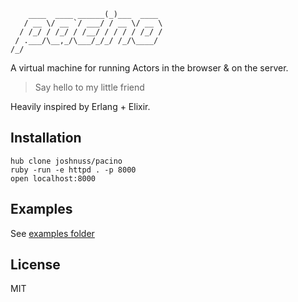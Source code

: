 
        ____  ____ ______(_)___  ____
       / __ \/ __ `/ ___/ / __ \/ __ \
      / /_/ / /_/ / /__/ / / / / /_/ /
     / .___/\__,_/\___/_/_/ /_/\____/
    /_/

A virtual machine for running Actors in the browser & on the server.

> Say hello to my little friend

Heavily inspired by Erlang + Elixir.

## Installation

```
hub clone joshnuss/pacino
ruby -run -e httpd . -p 8000
open localhost:8000
```

## Examples

See [examples folder](examples)

## License

MIT
